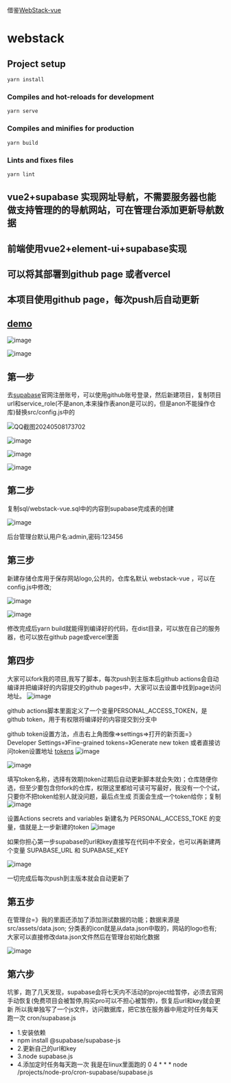 借鉴[WebStack-vue](https://github.com/Anjaxs/WebStack-vue)
# webstack

## Project setup
```
yarn install
```

### Compiles and hot-reloads for development
```
yarn serve
```

### Compiles and minifies for production
```
yarn build
```

### Lints and fixes files
```
yarn lint
```

## vue2+supabase 实现网址导航，不需要服务器也能做支持管理的的导航网站，可在管理台添加更新导航数据
## 前端使用vue2+element-ui+supabase实现
## 可以将其部署到github page 或者vercel
## 本项目使用github page，每次push后自动更新

## [demo](https://aa1049372051.github.io/webstack-vue-supabase/)

![image](https://github.com/aa1049372051/aa1049372051.github.io/assets/13846404/c3dd89d9-a566-479d-b9af-1946f40a7840)

![image](https://github.com/aa1049372051/aa1049372051.github.io/assets/13846404/7ef8303e-629f-4af4-8058-c1c93e100e31)


## 第一步
去[supabase](https://supabase.com/)官网注册账号，可以使用github账号登录，然后新建项目，复制项目url和service_role(不是anon,本来操作表anon是可以的，但是anon不能操作仓库)替换src/config.js中的

![QQ截图20240508173702](https://github.com/aa1049372051/aa1049372051.github.io/assets/13846404/0bda2eb9-cdee-4c17-b033-415ddd9e80b4)

![image](https://github.com/aa1049372051/aa1049372051.github.io/assets/13846404/cf22f86a-1a39-4dca-babf-e60b77df48d7)

![image](https://github.com/aa1049372051/aa1049372051.github.io/assets/13846404/fdb7ff02-e127-4203-b1bb-65b5104691c9)

![image](https://github.com/aa1049372051/aa1049372051.github.io/assets/13846404/006471b6-eac3-4ab1-9196-aa9b72c90991)


## 第二步

复制sql/webstack-vue.sql中的内容到supabase完成表的创建

![image](https://github.com/aa1049372051/aa1049372051.github.io/assets/13846404/aeeea387-ee6b-44f3-baf6-7b88d9c1a5f4)

后台管理台默认用户名:admin,密码:123456


## 第三步
新建存储仓库用于保存网站logo,公共的，仓库名默认 webstack-vue ，可以在config.js中修改;

![image](https://github.com/aa1049372051/aa1049372051.github.io/assets/13846404/17aca304-e5eb-4b96-a182-263339c4f80b)

![image](https://github.com/aa1049372051/aa1049372051.github.io/assets/13846404/78691111-0e02-4d69-8694-c8c7267ec366)

修改完成后yarn build就能得到编译好的代码，在dist目录，可以放在自己的服务器，也可以放在github page或vercel里面


## 第四步

大家可以fork我的项目,我写了脚本，每次push到主版本后github actions会自动编译并把编译好的内容提交的github pages中，大家可以去设置中找到page访问地址。
![image](https://github.com/aa1049372051/aa1049372051.github.io/assets/13846404/07be6ac3-1f39-4b22-8a21-a39fa0bc1b58)


github actions脚本里面定义了一个变量PERSONAL_ACCESS_TOKEN，是github token，用于有权限将编译好的内容提交到分支中

github token设置方法，点击右上角图像=>settings=>打开的新页面=》Developer Settings=》Fine-grained  tokens=》Generate new token
或者直接访问token设置地址 [tokens](https://github.com/settings/tokens)
![image](https://github.com/aa1049372051/aa1049372051.github.io/assets/13846404/504ec574-6f4f-4bcd-a2bc-827ccf2ba36c)

![image](https://github.com/aa1049372051/aa1049372051.github.io/assets/13846404/8bca4526-1021-4db1-94f6-60c80441ea10)

填写token名称，选择有效期(token过期后自动更新脚本就会失效)；仓库随便你选，但至少要包含你fork的仓库，权限这里都给可读可写最好，我没有一个个试，只要你不把token给别人就没问题，最后点生成
页面会生成一个token给你；复制
![image](https://github.com/aa1049372051/aa1049372051.github.io/assets/13846404/5ef37be9-1a38-4887-9588-7256547afa8c)

设置Actions secrets and variables
新建名为 PERSONAL_ACCESS_TOKE 的变量，值就是上一步新建的token
![image](https://github.com/aa1049372051/aa1049372051.github.io/assets/13846404/7f098633-43b2-4524-b0b0-307e0c560007)

如果你担心第一步supabase的url和key直接写在代码中不安全，也可以再新建两个变量
SUPABASE_URL 和 SUPABASE_KEY

![image](https://github.com/aa1049372051/aa1049372051.github.io/assets/13846404/549a7097-32d2-49cc-a35e-50bfe3725e5c)

一切完成后每次push到主版本就会自动更新了


## 第五步
在管理台=》我的里面还添加了添加测试数据的功能；数据来源是src/assets/data.json;
分类表的icon就是从data.json中取的，网站的logo也有;
大家可以直接修改data.json文件然后在管理台初始化数据

![image](https://github.com/aa1049372051/aa1049372051.github.io/assets/13846404/7cdbbe8a-0a02-4bc5-8f8d-bf49ad7a6121)


## 第六步
坑爹，跑了几天发现，supabase会将七天内不活动的project给暂停，必须去官网手动恢复(免费项目会被暂停,购买pro可以不担心被暂停)，恢复后url和key就会更新
所以我单独写了一个js文件，访问数据库，把它放在服务器中用定时任务每天跑一次
cron/supabase.js

 * 1.安装依赖
 * npm install @supabase/supabase-js
 * 2.更新自己的url和key
 * 3.node supabase.js
 * 4.添加定时任务每天跑一次
    我是在linux里面跑的
    0  4 * * *  node /projects/node-pro/cron-supabase/supabase.js


